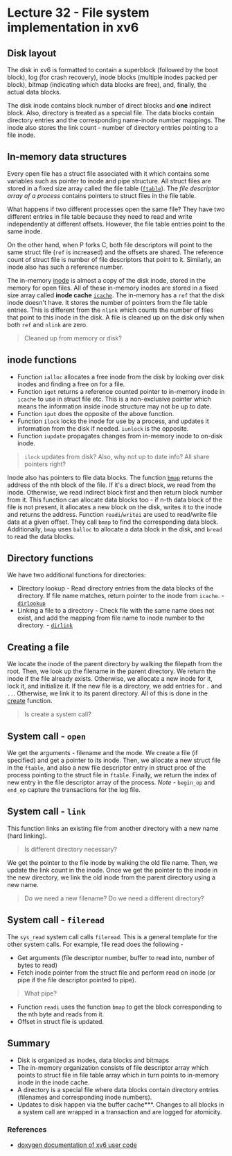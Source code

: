 # Lecture 32 - File system implementation in xv6

## Disk layout

The disk in xv6 is formatted to contain a superblock (followed by the boot block), log (for crash recovery), inode blocks (multiple inodes packed per block), bitmap (indicating which data blocks are free), and, finally, the actual data blocks.

The disk inode contains block number of direct blocks and **one** indirect block. Also, directory is treated as a special file. The data blocks contain directory entries and the corresponding name-inode number mappings. The inode also stores the link count - number of directory entries pointing to a file inode.

## In-memory data structures

Every open file has a struct file associated with it which contains some variables such as pointer to inode and pipe structure. All struct files are stored in a fixed size array called the file table ([`ftable`](https://www.cse.iitd.ac.in/~sbansal/os/previous_years/2011/xv6_html/file_8c.html#5e3713b2e8d8fca04c15e52b9a315620)). The *file descriptor array of a process* contains pointers to struct files in the file table. 

What happens if two different processes open the same file? They have two different entries in file table because they need to read and write independently at different offsets. However, the file table entries point to the same inode.

On the other hand, when P forks C, both file descriptors will point to the same struct file (`ref` is increased) and the offsets are shared. The reference count of struct file is number of file descriptors that point to it. Similarly, an inode also has such a reference number.

The in-memory [inode](https://www.cse.iitd.ac.in/~sbansal/os/previous_years/2011/xv6_html/fs_8c.html#6baaf26dd83b71b8d684c5d54a709e31) is almost a copy of the disk inode, stored in the memory for open files. All of these in-memory inodes are stored in a fixed size array called **inode cache** [`icache`](https://www.cse.iitd.ac.in/~sbansal/os/previous_years/2011/xv6_html/fs_8c.html#1fbfdebf96af7ed1f992e387cba059b3). The in-memory has a `ref` that the disk inode doesn't have. It stores the number of pointers from the file table entries. This is different from the `nlink` which counts the number of files that point to this inode in the disk. A file is cleaned up on the disk only when both `ref` and `nlink` are zero.

>  Cleaned up from memory or disk?

## inode functions

- Function `ialloc` allocates a free inode from the disk by looking over disk inodes and finding a free on for a file. 
- Function `iget` returns a reference counted pointer to in-memory inode in `icache` to use in struct file etc. This is a non-exclusive pointer which means the information inside inode structure may not be up to date. 
- Function `iput` does the opposite of the above function.
- Function `ilock` locks the inode for use by a process, and updates it information from the disk if needed. `iunlock` is the opposite.
- Function `iupdate` propagates changes from in-memory inode to on-disk inode.

> `ilock` updates from disk? Also, why not up to date info? All share pointers right?

Inode also has pointers to file data blocks. The function [`bmap`](https://www.cse.iitd.ac.in/~sbansal/os/previous_years/2011/xv6_html/fs_8c.html#965e83e1fa9b15abf268784ce74181bb) returns the address of the nth block of the file. If it's a direct block, we read from the inode. Otherwise, we read indirect block first and then return block number from it. This function can allocate data blocks too - if n-th data block of the file is not present, it allocates a new block on the disk, writes it to the inode and returns the address. Function `readi`/`writei` are used to read/write file data at a given offset. They call `bmap` to find the corresponding data block. Additionally, `bmap` uses `balloc` to allocate a data block in the disk, and `bread` to read the data blocks.

## Directory functions

We have two additional functions for directories:

- Directory lookup - Read directory entries from the data blocks of the directory. If file name matches, return pointer to the inode from `icache`. - [`dirlookup`](https://www.cse.iitd.ac.in/~sbansal/os/previous_years/2011/xv6_html/fs_8c.html#a182c62fade7a0bae9408830d5e06d4f)
- Linking a file to a directory - Check file with the same name does not exist, and add the mapping from file name to inode number to the directory.  - [`dirlink`](https://www.cse.iitd.ac.in/~sbansal/os/previous_years/2011/xv6_html/fs_8c.html#69a135a0e8a06d9f306d77ebc0c1f7a0)

## Creating a file

We locate the inode of the parent directory by walking the filepath from the root. Then, we look up the filename in the parent directory. We return the inode if the file already exists. Otherwise, we allocate a new inode for it, lock it, and initialize it. If the new file is a directory, we add entries for `.` and `..`. Otherwise, we link it to its parent directory. All of this is done in the [create](https://www.cse.iitd.ac.in/~sbansal/os/previous_years/2011/xv6_html/sysfile_8c.html#8700568adc174a9e10c167daf6296c8d) function.

> Is create a system call?

## System call - `open`

We get the arguments - filename and the mode. We create a file (if specified) and get a pointer to its inode. Then, we allocate a new struct file in the `ftable`, and also a new file descriptor entry in struct proc of the process pointing to the struct file in `ftable`. Finally, we return the index of new entry in the file descriptor array of the process. *Note* - `begin_op` and `end_op` capture the transactions for the log file.

## System call - `link`

This function links an existing file from another directory with a new name (hard linking).

> Is different directory necessary?

We get the pointer to the file inode by walking the old file name. Then, we update the link count in the inode. Once we get the pointer to the inode in the new directory, we link the old inode from the parent directory using a new name.

> Do we need a new filename? Do we need a different directory?

## System call - `fileread`

The `sys_read` system call calls `fileread`. This is a general template for the other system calls. For example, file read does the following -

- Get arguments (file descriptor number, buffer to read into, number of bytes to read)
- Fetch inode pointer from the struct file and perform read on inode (or pipe if the file descriptor pointed to pipe). 

> What pipe?

- Function `readi` uses the function `bmap` to get the block corresponding to the nth byte and reads from it.
- Offset in struct file is updated.

## Summary

- Disk is organized as inodes, data blocks and bitmaps
- The in-memory organization consists of file descriptor array which points to struct file in file table array which in turn points to in-memory inode in the inode cache. 
- A directory is a special file where data blocks contain directory entries (filenames and corresponding inode numbers).
- Updates to disk happen via the buffer cache***. Changes to all blocks in a system call are wrapped in a transaction and are logged for atomicity.

### References

- [doxygen documentation of xv6 user code](https://www.cse.iitd.ac.in/~sbansal/os/previous_years/2011/xv6_html/index.html)